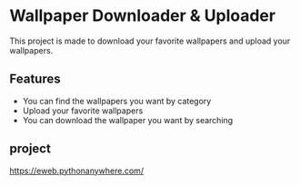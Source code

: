 
# Wallpaper Downloader & Uploader

This project is made to download your favorite wallpapers and upload your wallpapers.



## Features

- You can find the wallpapers you want by category
- Upload your favorite wallpapers
- You can download the wallpaper you want by searching



## project

https://eweb.pythonanywhere.com/

